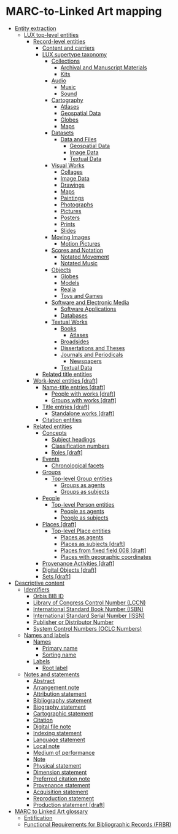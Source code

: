 # MARC-to-Linked Art mapping

-   [Entity extraction](concepts/entity_extraction.md)
    -   [LUX top-level entities](concepts/lux_top-level_entities.md)
        -   [Record-level entities](concepts/record_level_entities.md)
            -   [Content and carriers](tasks/content_and_carriers.md)
            -   [LUX supertype taxonomy](tasks/supertypes/supertypes.md)
                -   [Collections](tasks/supertypes/collectionformats.md)
                    -   [Archival and Manuscript Materials](tasks/supertypes/archivalandmanuscriptmaterials.md)
                    -   [Kits](tasks/supertypes/kits.md)
                -   [Audio](tasks/supertypes/audioformats.md)
                    -   [Music](tasks/supertypes/music.md)
                    -   [Sound](tasks/supertypes/sound.md)
                -   [Cartography](tasks/supertypes/cartographicformats.md)
                    -   [Atlases](tasks/supertypes/atlases.md)
                    -   [Geospatial Data](tasks/supertypes/geospatialdata.md)
                    -   [Globes](tasks/supertypes/globes.md)
                    -   [Maps](tasks/supertypes/maps.md)
                -   [Datasets](tasks/supertypes/dataformats.md)
                    -   [Data and Files](tasks/supertypes/dataandfiles.md)
                        -   [Geospatial Data](tasks/supertypes/geospatialdata.md)
                        -   [Image Data](tasks/supertypes/imagedata.md)
                        -   [Textual Data](tasks/supertypes/textualdata.md)
                -   [Visual Works](tasks/supertypes/imageformats.md)
                    -   [Collages](tasks/supertypes/collages.md)
                    -   [Image Data](tasks/supertypes/imagedata.md)
                    -   [Drawings](tasks/supertypes/drawings.md)
                    -   [Maps](tasks/supertypes/maps.md)
                    -   [Paintings](tasks/supertypes/paintings.md)
                    -   [Photographs](tasks/supertypes/photographs.md)
                    -   [Pictures](tasks/supertypes/pictures.md)
                    -   [Posters](tasks/supertypes/posters.md)
                    -   [Prints](tasks/supertypes/prints.md)
                    -   [Slides](tasks/supertypes/slides.md)
                -   [Moving Images](tasks/supertypes/movingimageformats.md)
                    -   [Motion Pictures](tasks/supertypes/motionpictures.md)
                -   [Scores and Notation](tasks/supertypes/notationformats.md)
                    -   [Notated Movement](tasks/supertypes/notatedmovement.md)
                    -   [Notated Music](tasks/supertypes/notatedmusic.md)
                -   [Objects](tasks/supertypes/objectformats.md)
                    -   [Globes](tasks/supertypes/globes.md)
                    -   [Models](tasks/supertypes/models.md)
                    -   [Realia](tasks/supertypes/realia.md)
                    -   [Toys and Games](tasks/supertypes/toysandgames.md)
                -   [Software and Electronic Media](tasks/supertypes/softwareformats.md)
                    -   [Software Applications](tasks/supertypes/softwareapplications.md)
                    -   [Databases](tasks/supertypes/databases.md)
                -   [Textual Works](tasks/supertypes/textualformats.md)
                    -   [Books](tasks/supertypes/books.md)
                        -   [Atlases](tasks/supertypes/atlases.md)
                    -   [Broadsides](tasks/supertypes/broadsides.md)
                    -   [Dissertations and Theses](tasks/supertypes/dissertationsandtheses.md)
                    -   [Journals and Periodicals](tasks/supertypes/journalsandperiodicals.md)
                        -   [Newspapers](tasks/supertypes/newspapers.md)
                    -   [Textual Data](tasks/supertypes/textualdata.md)
            -   [Related title entities](tasks/names-and-labels/related_title_entities.md)
        -   [Work-level entities \[draft\]](concepts/work_level_entities.md)
            -   [Name-title entries \[draft\]](concepts/name_title_entries.md)
                -   [People with works \[draft\]](tasks/name-title/people_with_works.md)
                -   [Groups with works \[draft\]](tasks/name-title/groups_with_works.md)
            -   [Title entries \[draft\]](concepts/title_entries.md)
                -   [Standalone works \[draft\]](tasks/names-and-labels/standalone_works.md)
            -   [Citation entities](tasks/citation_entities.md)
        -   [Related entities](tasks/related_entities.md)
            -   [Concepts](concepts/concepts.md)
                -   [Subject headings](tasks/concepts/subject_headings.md)
                -   [Classification numbers](tasks/concepts/classification_numbers.md)
                -   [Roles \[draft\]](tasks/concepts/roles.md)
            -   [Events](concepts/events.md)
                -   [Chronological facets](tasks/events/chronological_facets.md)
            -   [Groups](concepts/groups.md)
                -   [Top-level Group entities](concepts/top_level_group_entities.md)
                    -   [Groups as agents](concepts/groups_as_agents.md)
                    -   [Groups as subjects](concepts/groups_as_subjects.md)
            -   [People](concepts/people.md)
                -   [Top-level Person entities](concepts/top_level_person_entities.md)
                    -   [People as agents](concepts/people_as_agents.md)
                    -   [People as subjects](concepts/people_as_subjects.md)
            -   [Places \[draft\]](concepts/places.md)
                -   [Top-level Place entities](concepts/top_level_place_entities.md)
                    -   [Places as agents](concepts/places_as_agents.md)
                    -   [Places as subjects \[draft\]](concepts/places_as_subjects.md)
                    -   [Places from fixed field 008 \[draft\]](concepts/places_from_fixed_field_008.md)
                    -   [Places with geographic coordinates](concepts/places_with_geographic_coordinates.md)
            -   [Provenance Activities \[draft\]](concepts/provenance_activities.md)
            -   [Digital Objects \[draft\]](concepts/related_digital_objects.md)
            -   [Sets \[draft\]](concepts/related_sets.md)
-   [Descriptive content](concepts/descriptive_content.md)
    -   [Identifiers](concepts/identifiers.md)
        -   [Orbis BIB ID](tasks/identifiers/orbis_bib_id.md)
        -   [Library of Congress Control Number \(LCCN\)](tasks/identifiers/library_of_congress_control_number_lccn.md)
        -   [International Standard Book Number \(ISBN\)](tasks/identifiers/international_standard_book_number_isbn.md)
        -   [International Standard Serial Number \(ISSN\)](tasks/identifiers/international_standard_serial_number_issn.md)
        -   [Publisher or Distributor Number](tasks/identifiers/publisher_or_distributor_number.md)
        -   [System Control Numbers \(OCLC Numbers\)](tasks/identifiers/oclc_numbers.md)
    -   [Names and labels](concepts/names_and_labels.md)
        -   [Names](tasks/names-and-labels/names.md)
            -   [Primary name](tasks/names-and-labels/primary_name.md)
            -   [Sorting name](tasks/names-and-labels/sorting_name.md)
        -   [Labels](tasks/names-and-labels/labels.md)
            -   [Root label](tasks/names-and-labels/root_label.md)
    -   [Notes and statements](concepts/notes_and_statements.md)
        -   [Abstract](tasks/notes-and-statements/abstract.md)
        -   [Arrangement note](tasks/notes-and-statements/arrangement_note.md)
        -   [Attribution statement](tasks/notes-and-statements/attribution_statement.md)
        -   [Bibliography statement](tasks/notes-and-statements/bibliography_statement.md)
        -   [Biography statement](tasks/notes-and-statements/biography_statement.md)
        -   [Cartographic statement](tasks/notes-and-statements/cartographic_statement.md)
        -   [Citation](tasks/notes-and-statements/citation.md)
        -   [Digital file note](tasks/notes-and-statements/digital_file_note.md)
        -   [Indexing statement](tasks/notes-and-statements/indexing_statement.md)
        -   [Language statement](tasks/notes-and-statements/language_statement.md)
        -   [Local note](tasks/notes-and-statements/local_note.md)
        -   [Medium of performance](tasks/notes-and-statements/material_statement.md)
        -   [Note](tasks/notes-and-statements/note.md)
        -   [Physical statement](tasks/notes-and-statements/physical_statement.md)
        -   [Dimension statement](tasks/notes-and-statements/dimension_statement.md)
        -   [Preferred citation note](tasks/notes-and-statements/preferred_citation_note.md)
        -   [Provenance statement](tasks/notes-and-statements/provenance_statement.md)
        -   [Acquisition statement](tasks/notes-and-statements/acquisition_statement.md)
        -   [Reproduction statement](tasks/notes-and-statements/reproduction_statement.md)
        -   [Production statement \[draft\]](tasks/notes-and-statements/production_statement.md)
-   [MARC to Linked Art glossary](glossary/marc_to_linked_art_glossary.md)
    -   [Entification](glossary/entification.md)
    -   [Functional Requirements for Bibliographic Records \(FRBR\)](glossary/frbr.md)


